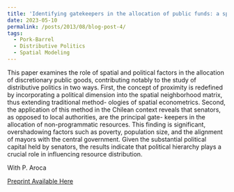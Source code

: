 ```yaml
---
title: 'Identifying gatekeepers in the allocation of public funds: a spatial econometric analysis'
date: 2023-05-10
permalink: /posts/2013/08/blog-post-4/
tags:
  - Pork-Barrel
  - Distributive Politics
  - Spatial Modeling
---
```


This paper examines the role of spatial and political factors in the allocation of discretionary public goods, contributing notably to the study of distributive politics in two ways. First, the concept of proximity is redefined by incorporating a political dimension into the spatial neighborhood matrix, thus extending traditional method- ologies of spatial econometrics. Second, the application of this method in the Chilean context reveals that senators, as opposed to local authorities, are the principal gate- keepers in the allocation of non-programmatic resources. This finding is significant, overshadowing factors such as poverty, population size, and the alignment of mayors with the central government. Given the substantial political capital held by senators, the results indicate that political hierarchy plays a crucial role in influencing resource distribution.

With P. Aroca

[Preprint Available Here]()



